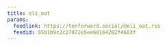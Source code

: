 ```yaml
---
title: eli_oat
params:
  feedlink: https://tenforward.social/@eli_oat.rss
  feedid: 95b1b9c2c27d72e5ee60164282f4603f
---
```

